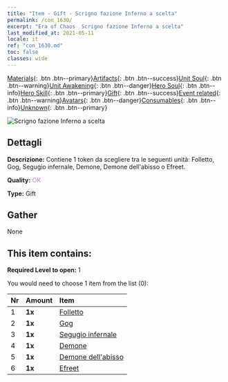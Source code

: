 ```yaml
---
title: "Item - Gift - Scrigno fazione Inferno a scelta"
permalink: /con_1630/
excerpt: "Era of Chaos  Scrigno fazione Inferno a scelta"
last_modified_at: 2021-05-11
locale: it
ref: "con_1630.md"
toc: false
classes: wide
---
```

 [Materials](/ItemsIT/){: .btn .btn--primary}[Artifacts](/ItemsIT/Artifacts/){: .btn .btn--success}[Unit Soul](/ItemsIT/UnitSoul/){: .btn .btn--warning}[Unit Awakening](/ItemsIT/UnitAwakening/){: .btn .btn--danger}[Hero Soul](/ItemsIT/HeroSoul/){: .btn .btn--info}[Hero Skill](/ItemsIT/HeroSkill/){: .btn .btn--primary}[Gift](/ItemsIT/Gift/){: .btn .btn--success}[Event related](/ItemsIT/Events/){: .btn .btn--warning}[Avatars](/ItemsIT/Avatars/){: .btn .btn--danger}[Consumables](/ItemsIT/Consumables/){: .btn .btn--info}[Unknown](/ItemsIT/Unknown/){: .btn .btn--primary}

 ![Scrigno fazione Inferno a scelta](/images/t/i_907246.png)

## Dettagli
 **Descrizione:** Contiene 1 token da scegliere tra le seguenti unità: Folletto, Gog, Segugio infernale, Demone, Demone dell'abisso o Efreet.

 **Quality:** <span style="color: #DA70D6">OK</span>

 **Type:** Gift

## Gather

  None

## This item contains:

 **Required Level to open:** 1

 You would need to choose 1 item from the list (0):

  | Nr | Amount |     Item    |
  |:---|:-------|:------------|
  | 1 |  **1x** | [Folletto](/ItemsIT/unt_226/) |  | 
  | 2 |  **1x** | [Gog](/ItemsIT/unt_227/) |  | 
  | 3 |  **1x** | [Segugio infernale](/ItemsIT/unt_228/) |  | 
  | 4 |  **1x** | [Demone](/ItemsIT/unt_229/) |  | 
  | 5 |  **1x** | [Demone dell'abisso](/ItemsIT/unt_230/) |  | 
  | 6 |  **1x** | [Efreet](/ItemsIT/unt_231/) |  | 
